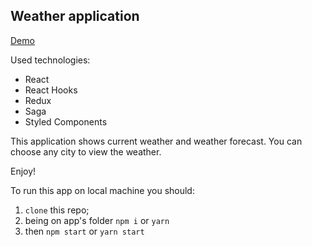 ## Weather application

<a href="https://feroxes.github.io/weather_application/">Demo</a>

Used technologies:
 - React
 - React Hooks
 - Redux
 - Saga   
 - Styled Components

This application shows current weather and weather forecast.
You can choose any city to view the weather.

Enjoy!

To run this app on local machine you should: 
1. `clone` this repo;
2. being on app's folder `npm i` or `yarn`
3. then `npm start` or `yarn start`
